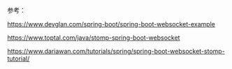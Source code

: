 参考：

https://www.devglan.com/spring-boot/spring-boot-websocket-example

https://www.toptal.com/java/stomp-spring-boot-websocket

https://www.dariawan.com/tutorials/spring/spring-boot-websocket-stomp-tutorial/